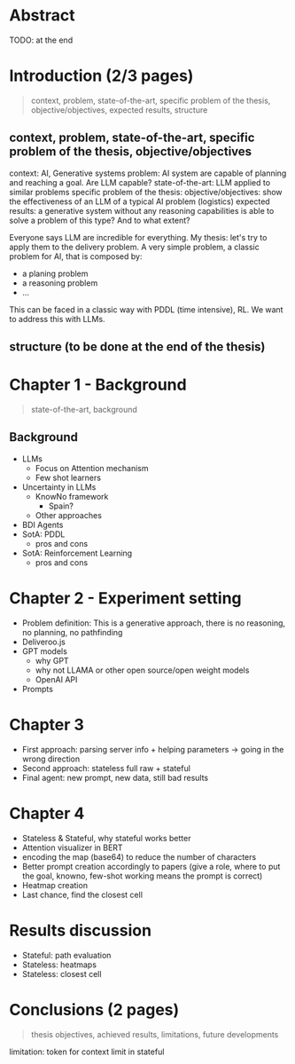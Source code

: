 # Abstract

TODO: at the end

# Introduction (2/3 pages)

> context, problem, state-of-the-art, specific problem of the thesis, objective/objectives, expected results, structure

## context, problem, state-of-the-art, specific problem of the thesis, objective/objectives

context: AI, Generative systems
problem: AI system are capable of planning and reaching a goal. Are LLM capable?
state-of-the-art: LLM applied to similar problems
specific problem of the thesis:
objective/objectives: show the effectiveness of an LLM of a typical AI problem (logistics)
expected results: a generative system without any reasoning capabilities is able to solve a problem of this type? And to what extent?

Everyone says LLM are incredible for everything.
My thesis: let's try to apply them to the delivery problem. A very simple problem, a classic problem for AI, that is composed by:

- a planing problem
- a reasoning problem
- ...

This can be faced in a classic way with PDDL (time intensive), RL. We want to address this with LLMs.

## structure (to be done at the end of the thesis)

# Chapter 1 - Background

> state-of-the-art, background

## Background

- LLMs
  - Focus on Attention mechanism
  - Few shot learners
- Uncertainty in LLMs
  - KnowNo framework
    - Spain?
  - Other approaches
- BDI Agents
- SotA: PDDL
  - pros and cons
- SotA: Reinforcement Learning
  - pros and cons

# Chapter 2 - Experiment setting

- Problem definition: This is a generative approach, there is no reasoning, no planning, no pathfinding
- Deliveroo.js
- GPT models
  - why GPT
  - why not LLAMA or other open source/open weight models
  - OpenAI API
- Prompts

# Chapter 3

- First approach: parsing server info + helping parameters -> going in the wrong direction
- Second approach: stateless full raw + stateful
- Final agent: new prompt, new data, still bad results

# Chapter 4

- Stateless & Stateful, why stateful works better
- Attention visualizer in BERT
- encoding the map (base64) to reduce the number of characters
- Better prompt creation accordingly to papers (give a role, where to put the goal, knowno, few-shot working means the prompt is correct)
- Heatmap creation
- Last chance, find the closest cell

# Results discussion

- Stateful: path evaluation
- Stateless: heatmaps
- Stateless: closest cell

# Conclusions (2 pages)

> thesis objectives, achieved results, limitations, future developments

limitation: token for context limit in stateful
